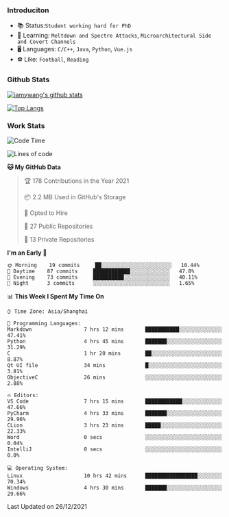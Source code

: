 ### Introduciton

- 📚 Status:`Student working hard for PhD`
- 🔎 Learning: `Meltdown and Spectre Attacks`, `Microarchitectural Side and Covert Channels`
- 🖥️ Languages: `C/C++`, `Java`, `Python`, `Vue.js`
- ⚽ Like: `Football`, `Reading`

### Github Stats

[![iamywang's github stats](https://github-readme-stats.vercel.app/api?username=iamywang&count_private=true&show_icons=true)]()

[![Top Langs](https://github-readme-stats.vercel.app/api/top-langs/?username=iamywang&layout=compact)]()

### Work Stats

<!--START_SECTION:waka-->
![Code Time](http://img.shields.io/badge/Code%20Time-54%20hrs%2037%20mins-blue)

![Lines of code](https://img.shields.io/badge/From%20Hello%20World%20I%27ve%20Written-538%20Thousand%20lines%20of%20code-blue)

**🐱 My GitHub Data** 

> 🏆 178 Contributions in the Year 2021
 > 
> 📦 2.2 MB Used in GitHub's Storage 
 > 
> 💼 Opted to Hire
 > 
> 📜 27 Public Repositories 
 > 
> 🔑 13 Private Repositories  
 > 
**I'm an Early 🐤** 

```text
🌞 Morning    19 commits     ██░░░░░░░░░░░░░░░░░░░░░░░   10.44% 
🌆 Daytime    87 commits     ████████████░░░░░░░░░░░░░   47.8% 
🌃 Evening    73 commits     ██████████░░░░░░░░░░░░░░░   40.11% 
🌙 Night      3 commits      ░░░░░░░░░░░░░░░░░░░░░░░░░   1.65%

```


📊 **This Week I Spent My Time On** 

```text
⌚︎ Time Zone: Asia/Shanghai

💬 Programming Languages: 
Markdown                 7 hrs 12 mins       ███████████░░░░░░░░░░░░░░   47.41% 
Python                   4 hrs 45 mins       ███████░░░░░░░░░░░░░░░░░░   31.29% 
C                        1 hr 20 mins        ██░░░░░░░░░░░░░░░░░░░░░░░   8.87% 
Qt UI file               34 mins             █░░░░░░░░░░░░░░░░░░░░░░░░   3.81% 
ObjectiveC               26 mins             ░░░░░░░░░░░░░░░░░░░░░░░░░   2.88%

🔥 Editors: 
VS Code                  7 hrs 15 mins       ████████████░░░░░░░░░░░░░   47.66% 
PyCharm                  4 hrs 33 mins       ███████░░░░░░░░░░░░░░░░░░   29.96% 
CLion                    3 hrs 23 mins       █████░░░░░░░░░░░░░░░░░░░░   22.33% 
Word                     0 secs              ░░░░░░░░░░░░░░░░░░░░░░░░░   0.04% 
IntelliJ                 0 secs              ░░░░░░░░░░░░░░░░░░░░░░░░░   0.0%

💻 Operating System: 
Linux                    10 hrs 42 mins      █████████████████░░░░░░░░   70.34% 
Windows                  4 hrs 30 mins       ███████░░░░░░░░░░░░░░░░░░   29.66%

```


 Last Updated on 26/12/2021
<!--END_SECTION:waka-->
